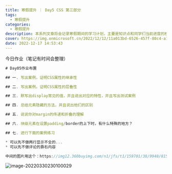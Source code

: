 ```yaml
---
title: 寒假提升 ｜ Day5 CSS 第三部分
tags:
  - 寒假提升
categories:
  - 寒假提升
description: 本系列文章将会记录寒假期间的学习计划，主要是知识点和同学们当前进度的检查。
cover: https://img.onmicrosoft.cn/2022/12/12/11a013bd-6526-457f-80c4-a1d2204e0d52.png
date: 2022-12-17 14:53:43
---
```


今日作业（笔记有时间会整理）
```js
# Day05作业布置

## 一. 写出案例，证明CSS属性的继承性

## 二. 写出案例，证明CSS属性的层叠性

## 三. 默写出display常见的值，并且说出对应的特性，并且写出测试案例

## 四. 总结元素隐藏的方法，并且说出他们的区别

## 五. 说说你对margin的传递和折叠的理解

## 六. 块级元素在设置padding/border的上下时，有什么特殊的地方？

## 七. 进行下面的案例练习

* 可以先不做两行显示不全的...
* 可以先不做评论的靠右内容

中间的图片用这个：https://img12.360buyimg.com/n1/jfs/t1/159701/38/9948/81556/6040d1d9E6b486d68/5829df13f7b07b58.jpg
```

![image-20220330230100029](https://tva1.sinaimg.cn/large/e6c9d24egy1h0sb01sx1yj207p09ydfw.jpg)